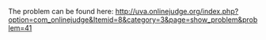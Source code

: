 The problem can be found here: http://uva.onlinejudge.org/index.php?option=com_onlinejudge&Itemid=8&category=3&page=show_problem&problem=41
